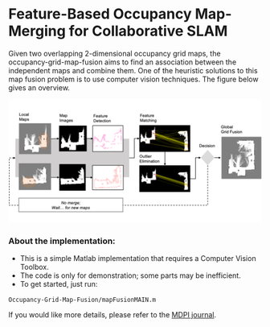 # Feature-Based Occupancy Map-Merging for Collaborative SLAM
Given two overlapping 2-dimensional occupancy grid maps, the occupancy-grid-map-fusion aims to find an association between the independent maps and combine them. One of the heuristic solutions to this map fusion problem is to use computer vision techniques. The figure below gives an overview.
 
![Overview](Resources/overview.png)

### About the implementation:
- This is a simple Matlab implementation that requires a Computer Vision Toolbox.
- The code is only for demonstration; some parts may be inefficient. 
- To get started, just run: 
```
Occupancy-Grid-Map-Fusion/mapFusionMAIN.m
```
If you would like more details, please refer to the [MDPI journal](https://www.mdpi.com/1424-8220/23/6/3114).
